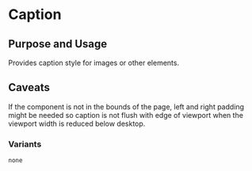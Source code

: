 # Caption

## Purpose and Usage
Provides caption style for images or other elements.

## Caveats
If the component is not in the bounds of the page, left and right padding might be needed so caption is not flush with
edge of viewport when the viewport width is reduced below desktop.

### Variants

```
none

```
